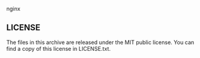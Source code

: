 nginx

LICENSE
-------

The files in this archive are released under the MIT public license.
You can find a copy of this license in LICENSE.txt.

